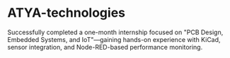 # ATYA-technologies
 Successfully completed a one-month internship focused on "PCB Design, Embedded Systems, and IoT"—gaining hands-on experience with KiCad, sensor integration, and Node-RED-based performance monitoring.
